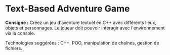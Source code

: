 # Text-Based Adventure Game

**Consigne :**
Créez un jeu d'aventure textuel en C++ avec différents lieux, objets et personnages. Le joueur doit pouvoir interagir avec l'environnement via la console.

Technologies suggérées : C++, POO, manipulation de chaînes, gestion de fichiers.
